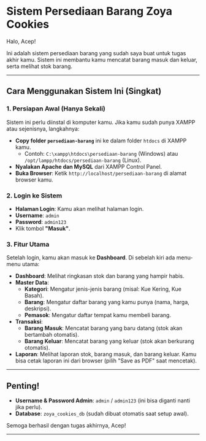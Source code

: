 # Sistem Persediaan Barang Zoya Cookies

Halo, Acep!

Ini adalah sistem persediaan barang yang sudah saya buat untuk tugas akhir kamu. Sistem ini membantu kamu mencatat barang masuk dan keluar, serta melihat stok barang.

---

## Cara Menggunakan Sistem Ini (Singkat)

### 1. Persiapan Awal (Hanya Sekali)

Sistem ini perlu diinstal di komputer kamu. Jika kamu sudah punya XAMPP atau sejenisnya, langkahnya:
*   **Copy folder `persediaan-barang`** ini ke dalam folder `htdocs` di XAMPP kamu.
    *   Contoh: `C:\xampp\htdocs\persediaan-barang` (Windows) atau `/opt/lampp/htdocs/persediaan-barang` (Linux).
*   **Nyalakan Apache dan MySQL** dari XAMPP Control Panel.
*   **Buka Browser**: Ketik `http://localhost/persediaan-barang` di alamat browser kamu.

### 2. Login ke Sistem

*   **Halaman Login**: Kamu akan melihat halaman login.
*   **Username**: `admin`
*   **Password**: `admin123`
*   Klik tombol **"Masuk"**.

### 3. Fitur Utama

Setelah login, kamu akan masuk ke **Dashboard**. Di sebelah kiri ada menu-menu utama:

*   **Dashboard**: Melihat ringkasan stok dan barang yang hampir habis.
*   **Master Data**:
    *   **Kategori**: Mengatur jenis-jenis barang (misal: Kue Kering, Kue Basah).
    *   **Barang**: Mengatur daftar barang yang kamu punya (nama, harga, deskripsi).
    *   **Pemasok**: Mengatur daftar tempat kamu membeli barang.
*   **Transaksi**:
    *   **Barang Masuk**: Mencatat barang yang baru datang (stok akan bertambah otomatis).
    *   **Barang Keluar**: Mencatat barang yang keluar (stok akan berkurang otomatis).
*   **Laporan**: Melihat laporan stok, barang masuk, dan barang keluar. Kamu bisa cetak laporan ini dari browser (pilih "Save as PDF" saat mencetak).

---

## Penting!

*   **Username & Password Admin**: `admin` / `admin123` (ini bisa diganti nanti jika perlu).
*   **Database**: `zoya_cookies_db` (sudah dibuat otomatis saat setup awal).

Semoga berhasil dengan tugas akhirnya, Acep!

---
